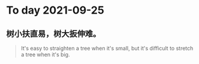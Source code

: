 
# To day 2021-09-25


## 树小扶直易，树大扳伸难。
> It's easy to straighten a tree when it's small, but it's difficult to stretch a tree when it's big.

    